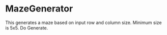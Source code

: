 # MazeGenerator
This generates a maze based on input row and column size. Minimum size is 5x5. Do Generate.
